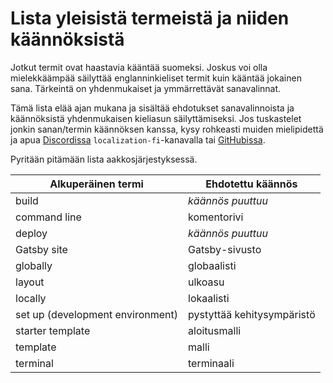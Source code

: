 # Lista yleisistä termeistä ja niiden käännöksistä

Jotkut termit ovat haastavia kääntää suomeksi. Joskus voi olla mielekkäämpää säilyttää englanninkieliset termit kuin kääntää jokainen sana. Tärkeintä on yhdenmukaiset ja ymmärrettävät sanavalinnat.

Tämä lista elää ajan mukana ja sisältää ehdotukset sanavalinnoista ja käännöksistä yhdenmukaisen kieliasun säilyttämiseksi. Jos tuskastelet jonkin sanan/termin käännöksen kanssa, kysy rohkeasti muiden mielipidettä ja apua [Discordissa](https://gatsby.dev/discord) `localization-fi`-kanavalla tai [GitHubissa](https://github.com/gatsbyjs/gatsby-fi/issues/2).

Pyritään pitämään lista aakkosjärjestyksessä.

| Alkuperäinen termi               | Ehdotettu käännös          |
| -------------------------------- | -------------------------- |
| build                            | _käännös puuttuu_          |
| command line                     | komentorivi                |
| deploy                           | _käännös puuttuu_          |
| Gatsby site                      | Gatsby-sivusto             |
| globally                         | globaalisti                |
| layout                           | ulkoasu                    |
| locally                          | lokaalisti                 |
| set up (development environment) | pystyttää kehitysympäristö |
| starter template                 | aloitusmalli               |
| template                         | malli                      |
| terminal                         | terminaali                 |
